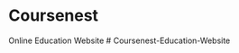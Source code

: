 # Coursenest
Online Education Website
#   C o u r s e n e s t - E d u c a t i o n - W e b s i t e  
 